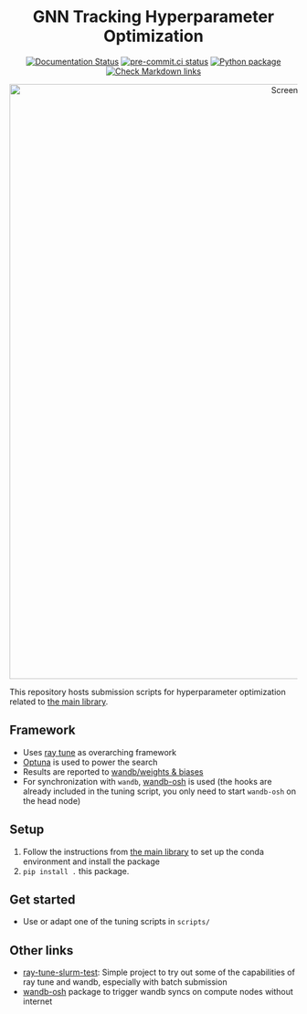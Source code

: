 <div align="center">

# GNN Tracking Hyperparameter Optimization

[![Documentation Status](https://readthedocs.org/projects/gnn-tracking-hpo/badge/?version=latest)](https://gnn-tracking-hpo.readthedocs.io/en/latest/?badge=latest)
[![pre-commit.ci status](https://results.pre-commit.ci/badge/github/gnn-tracking/hyperparameter_optimization/main.svg)](https://results.pre-commit.ci/latest/github/gnn-tracking/hyperparameter_optimization/main)
[![Python package](https://github.com/gnn-tracking/hyperparameter_optimization/actions/workflows/test.yaml/badge.svg)](https://github.com/gnn-tracking/hyperparameter_optimization/actions/workflows/test.yaml)
[![Check Markdown links](https://github.com/gnn-tracking/hyperparameter_optimization/actions/workflows/check-links.yaml/badge.svg)](https://github.com/gnn-tracking/hyperparameter_optimization/actions/workflows/check-links.yaml)

<img width="1042" alt="Screenshot of wandb" src="https://user-images.githubusercontent.com/13602468/200128053-403ba2ac-7b52-4822-a34a-f154f38cb874.png">

</div>

This repository hosts submission scripts for hyperparameter optimization
related to [the main library](https://github.com/gnn-tracking/gnn_tracking).

## Framework

* Uses [ray tune](https://docs.ray.io/en/latest/tune/index.html) as overarching
  framework
* [Optuna](https://optuna.readthedocs.io/) is used to power the search
* Results are reported to [wandb/weights & biases](https://wandb.ai/)
* For synchronization with `wandb`, [wandb-osh](https://github.com/klieret/wandb-offline-sync-hook/) is used (the hooks are already included in the tuning script, you only need to start `wandb-osh` on the head node)

## Setup

1. Follow the instructions from [the main library](https://github.com/gnn-tracking/gnn_tracking)
   to set up the conda environment and install the package
2. `pip install .` this package.

## Get started

* Use or adapt one of the tuning scripts in `scripts/`

## Other links

* [ray-tune-slurm-test](https://github.com/klieret/ray-tune-slurm-test/):
  Simple project to try out some of the capabilities of ray tune and wandb,
  especially with batch submission
* [wandb-osh](https://github.com/klieret/wandb-offline-sync-hook/) package to trigger
  wandb syncs on compute nodes without internet
